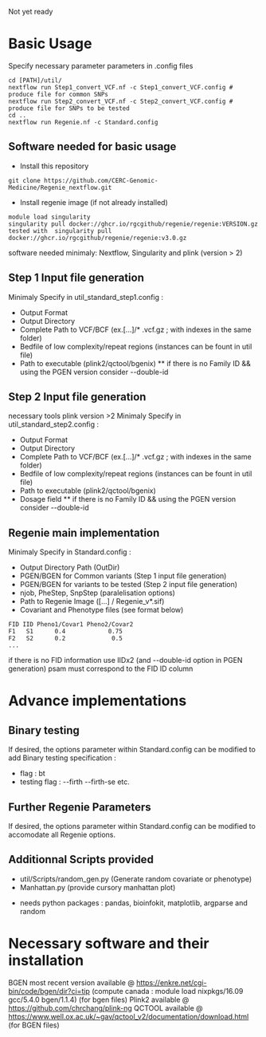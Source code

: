 Not yet ready

# Basic Usage

Specify necessary parameter parameters in .config files

```
cd [PATH]/util/
nextflow run Step1_convert_VCF.nf -c Step1_convert_VCF.config # produce file for common SNPs
nextflow run Step2_convert_VCF.nf -c Step2_convert_VCF.config # produce file for SNPs to be tested
cd ..
nextflow run Regenie.nf -c Standard.config
```
## Software needed for basic usage

- Install this repository
```
git clone https://github.com/CERC-Genomic-Medicine/Regenie_nextflow.git 
```
- Install regenie image (if not already installed)  
```
module load singularity    
singularity pull docker://ghcr.io/rgcgithub/regenie/regenie:VERSION.gz    
tested with  singularity pull docker://ghcr.io/rgcgithub/regenie/regenie:v3.0.gz  
```
software needed minimaly: Nextflow, Singularity and plink (version > 2)

## Step 1 Input file generation
Minimaly Specify in util_standard_step1.config : 
 - Output Format
 - Output Directory
 - Complete Path to VCF/BCF (ex.[...]/* .vcf.gz ; with indexes in the same folder)
 - Bedfile of low complexity/repeat regions (instances can be fount in util file) 
 - Path to executable (plink2/qctool/bgenix)
** if there is no Family ID && using the PGEN version consider --double-id

## Step 2 Input file generation
necessary tools plink version >2
Minimaly Specify in util_standard_step2.config : 

 - Output Format
 - Output Directory
 - Complete Path to VCF/BCF (ex.[...]/* .vcf.gz ; with indexes in the same folder)
 - Bedfile of low complexity/repeat regions (instances can be fount in util file) 
 - Path to executable (plink2/qctool/bgenix)
 - Dosage field 
** if there is no Family ID && using the PGEN version consider --double-id

## Regenie main implementation
Minimaly Specify in Standard.config : 
 - Output Directory Path (OutDir)
 - PGEN/BGEN for Common variants (Step 1 input file generation)
 - PGEN/BGEN for variants to be tested (Step 2 input file generation) 
 - njob, PheStep, SnpStep (paralelisation options)
 - Path to Regenie Image ([...] / Regenie_v*.sif) 
 - Covariant and Phenotype files (see format below)
```
FID IID Pheno1/Covar1 Pheno2/Covar2  
F1   S1      0.4            0.75
F2   S2      0.2             0.5
...
```
if there is no FID information use IIDx2 (and --double-id option in PGEN generation) psam must correspond to the FID ID column


# Advance implementations

## Binary testing
If desired, the options parameter within Standard.config can be modified to add Binary testing specification :
 - flag : bt
 - testing flag : --firth --firth-se etc.

## Further Regenie Parameters
If desired, the options parameter within Standard.config can be modified to accomodate all Regenie options.

## Additionnal Scripts provided
- util/Scripts/random_gen.py (Generate random covariate or phenotype)
- Manhattan.py (provide cursory manhattan plot)
* needs python packages : pandas, bioinfokit, matplotlib, argparse and random

# Necessary software and their installation

BGEN most recent version available @ https://enkre.net/cgi-bin/code/bgen/dir?ci=tip (compute canada : module load nixpkgs/16.09 gcc/5.4.0 bgen/1.1.4) (for bgen files)
Plink2 available @ https://github.com/chrchang/plink-ng
QCTOOL available @ https://www.well.ox.ac.uk/~gav/qctool_v2/documentation/download.html (for BGEN files)
